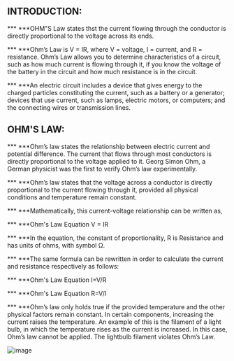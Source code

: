 ## INTRODUCTION:

*** ***OHM"S Law states thst the current flowing through the conductor is directly proportional to the voltage across its ends.

*** ***Ohm’s Law is V = IR, where V = voltage, I = current, and R = resistance. Ohm’s Law allows you to determine characteristics of a circuit, such as how much current is flowing through it, if you know the voltage of the battery in the circuit and how much resistance is in the circuit.

*** ***An electric circuit includes a device that gives energy to the charged particles constituting the current, such as a battery or a generator; devices that use current, such as lamps, electric motors, or computers; and the connecting wires or transmission lines.



## OHM'S LAW:

*** ***Ohm’s law states the relationship between electric current and potential difference. The current that flows through most conductors is directly proportional to the voltage applied to it. Georg Simon Ohm, a German physicist was the first to verify Ohm’s law experimentally.

*** ***Ohm’s law states that the voltage across a conductor is directly proportional to the current flowing through it, provided all physical conditions and temperature remain constant.


*** ***Mathematically, this current-voltage relationship can be written as,

*** ***Ohm's Law Equation           V = IR

*** ***In the equation, the constant of proportionality, R is Resistance and has units of ohms, with symbol Ω.

*** ***The same formula can be rewritten in order to calculate the current and resistance respectively as follows:

*** ***Ohm's Law Equation          I=V/R

*** ***Ohm's Law Equation          R=V/I

*** ***Ohm’s law only holds true if the provided temperature and the other physical factors remain constant. In certain components, increasing the current raises the temperature. An example of this is the filament of a light bulb, in which the temperature rises as the current is increased. In this case, Ohm’s law cannot be applied. The lightbulb filament violates Ohm’s Law.


![image](https://user-images.githubusercontent.com/67604549/114389435-a0408900-9bb2-11eb-8d15-ee22b432756f.png)



